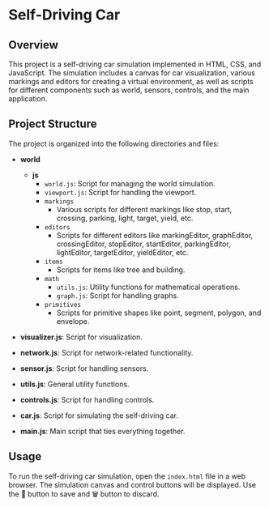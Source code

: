 # Self-Driving Car
## Overview

This project is a self-driving car simulation implemented in HTML, CSS, and JavaScript. The simulation includes a canvas for car visualization, various markings and editors for creating a virtual environment, as well as scripts for different components such as world, sensors, controls, and the main application.

## Project Structure

The project is organized into the following directories and files:

- **world**
  - **js**
    - `world.js`: Script for managing the world simulation.
    - `viewport.js`: Script for handling the viewport.
    - `markings`
      - Various scripts for different markings like stop, start, crossing, parking, light, target, yield, etc.
    - `editors`
      - Scripts for different editors like markingEditor, graphEditor, crossingEditor, stopEditor, startEditor, parkingEditor, lightEditor, targetEditor, yieldEditor, etc.
    - `items`
      - Scripts for items like tree and building.
    - `math`
      - `utils.js`: Utility functions for mathematical operations.
      - `graph.js`: Script for handling graphs.
    - `primitives`
      - Scripts for primitive shapes like point, segment, polygon, and envelope.

- **visualizer.js**: Script for visualization.
- **network.js**: Script for network-related functionality.
- **sensor.js**: Script for handling sensors.
- **utils.js**: General utility functions.
- **controls.js**: Script for handling controls.
- **car.js**: Script for simulating the self-driving car.
- **main.js**: Main script that ties everything together.

## Usage

To run the self-driving car simulation, open the `index.html` file in a web browser. The simulation canvas and control buttons will be displayed. Use the 💾 button to save and 🗑️ button to discard.
